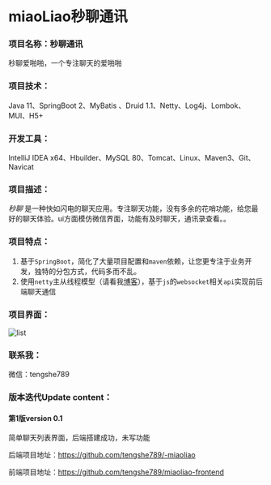 # miaoLiao秒聊通讯

### 项目名称：秒聊通讯

秒聊爱啪啪，一个专注聊天的爱啪啪

### 项目技术：

Java 11、SpringBoot 2、MyBatis 、Druid 1.1、Netty、Log4j、Lombok、MUI、H5+

### 开发工具：

IntelliJ IDEA  x64、Hbuilder、MySQL 80、Tomcat、Linux、Maven3、Git、Navicat

### 项目描述：

*秒聊* 是一种快如闪电的聊天应用。专注聊天功能，没有多余的花哨功能，给您最好的聊天体验。ui方面模仿微信界面，功能有及时聊天，通讯录查看。。

### 项目特点：

1. 基于`SpringBoot`，简化了大量项目配置和`maven`依赖，让您更专注于业务开发，独特的分包方式，代码多而不乱。
2. 使用`netty`主从线程模型（请看我[博客](https://blog.tengshe789.tech/2018/08/25/io%E6%A8%A1%E5%9E%8B/#more)），基于`js`的`websocket`相关`api`实现前后端聊天通信

### 项目界面：

![list](http://resume.tengshe789.tech/static/im.jpg)

### 联系我：

微信：tengshe789

### 版本迭代Update content：

#### 第1版version 0.1

简单聊天列表界面，后端搭建成功，未写功能

后端项目地址：https://github.com/tengshe789/-miaoliao

前端项目地址：https://github.com/tengshe789/miaoliao-frontend